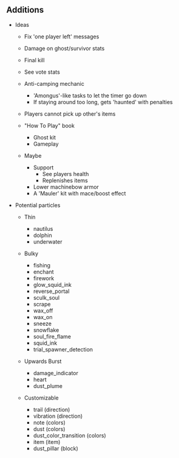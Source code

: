
## Additions

- Ideas

  - Fix 'one player left' messages
  - Damage on ghost/survivor stats
  - Final kill
  - See vote stats

  - Anti-camping mechanic
    - 'Amongus'-like tasks to let the timer go down
    - If staying around too long, gets 'haunted' with penalties
  
  - Players cannot pick up other's items
  - "How To Play" book
    - Ghost kit
    - Gameplay
  
  - Maybe
    - Support
      - See players health
      - Replenishes items
    - Lower machinebow armor
    - A 'Mauler' kit with mace/boost effect

- Potential particles

  - Thin
    - nautilus
    - dolphin
    - underwater

  - Bulky
    - fishing
    - enchant
    - firework
    - glow_squid_ink
    - reverse_portal
    - sculk_soul
    - scrape
    - wax_off
    - wax_on
    - sneeze
    - snowflake
    - soul_fire_flame
    - squid_ink
    - trial_spawner_detection

  - Upwards Burst
    - damage_indicator
    - heart
    - dust_plume

  - Customizable
    - trail (direction)
    - vibration (direction)
    - note (colors)
    - dust (colors)
    - dust_color_transition (colors)
    - item (item)
    - dust_pillar (block)
